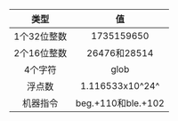 ﻿|类型|值|
|:-:|:-:|
|1个32位整数|1735159650|
|2个16位整数|26476和28514|
|4个字符|glob|
|浮点数|1.116533x10^24^|
|机器指令|beg.+110和ble.+102|